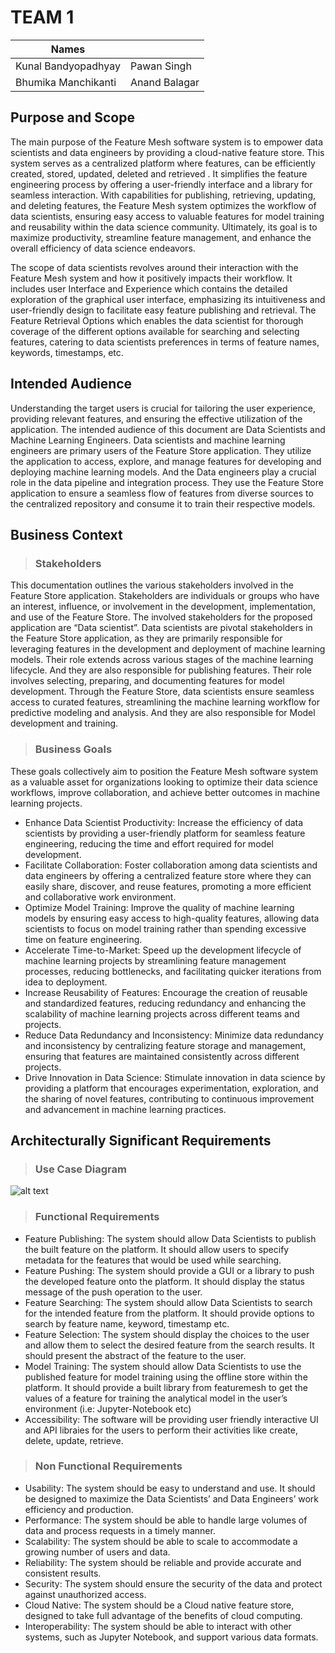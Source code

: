 # TEAM 1
| Names |  |
| ---- |--- |
| Kunal Bandyopadhyay | Pawan Singh | 
|  Bhumika Manchikanti | Anand Balagar |




## Purpose and Scope

The main purpose of the Feature Mesh software system is to empower data scientists and data engineers by providing a cloud-native feature store. This system serves as a centralized platform where features, can be efficiently created, stored, updated, deleted and retrieved . It simplifies the feature engineering process by offering a user-friendly interface and a library for seamless interaction. With capabilities for publishing, retrieving, updating, and deleting features, the Feature Mesh system optimizes the workflow of data scientists, ensuring easy access to valuable features for model training and reusability within the data science community. Ultimately, its goal is to maximize productivity, streamline feature management, and enhance the overall efficiency of data science endeavors.

The scope of data scientists revolves around their interaction with the Feature Mesh system and how it positively impacts their workflow. It includes user Interface and Experience which contains the detailed exploration of the graphical user interface, emphasizing its intuitiveness and user-friendly design to facilitate easy feature publishing and retrieval. The Feature Retrieval Options which enables the data scientist for thorough coverage of the different options available for searching and selecting features, catering to data scientists preferences in terms of feature names, keywords, timestamps, etc.

## Intended Audience

Understanding the target users is crucial for tailoring the user experience, providing relevant features, and ensuring the effective utilization of the application. The intended audience of this document are Data Scientists and Machine Learning Engineers. Data scientists and machine learning engineers are primary users of the Feature Store application. They utilize the application to access, explore, and manage features for developing and deploying machine learning models. And the Data engineers play a crucial role in the data pipeline and integration process. They use the Feature Store application to ensure a seamless flow of features from diverse sources to the centralized repository and consume it to train their respective models.

## Business Context
>###  Stakeholders

This documentation outlines the various stakeholders involved in the Feature Store application. Stakeholders are individuals or groups who have an interest, influence, or involvement in the development, implementation, and use of the Feature Store. The involved stakeholders for the proposed application are “Data scientist”. Data scientists are pivotal stakeholders in the Feature Store application, as they are primarily responsible for leveraging features in the development and deployment of machine learning models. Their role extends across various stages of the machine learning lifecycle.
And they are also responsible for publishing features. Their role involves selecting, preparing, and documenting features for model development. Through the Feature Store, data scientists ensure seamless access to curated features, streamlining the machine learning workflow for predictive modeling and analysis. And they are also responsible for Model development and training.

>### Business Goals

These goals collectively aim to position the Feature Mesh software system as a valuable asset for organizations looking to optimize their data science workflows, improve collaboration, and achieve better outcomes in machine learning projects.

- Enhance Data Scientist Productivity: Increase the efficiency of data scientists by providing a user-friendly platform for seamless feature engineering, reducing the time and effort required for model development.
- Facilitate Collaboration: Foster collaboration among data scientists and data engineers by offering a centralized feature store where they can easily share, discover, and reuse features, promoting a more efficient and collaborative work environment.
- Optimize Model Training: Improve the quality of machine learning models by ensuring easy access to high-quality features, allowing data scientists to focus on model training rather than spending excessive time on feature engineering.
- Accelerate Time-to-Market: Speed up the development lifecycle of machine learning projects by streamlining feature management processes, reducing bottlenecks, and facilitating quicker iterations from idea to deployment.
- Increase Reusability of Features: Encourage the creation of reusable and standardized features, reducing redundancy and enhancing the scalability of machine learning projects across different teams and projects.
- Reduce Data Redundancy and Inconsistency: Minimize data redundancy and inconsistency by centralizing feature storage and management, ensuring that features are maintained consistently across different projects.
- Drive Innovation in Data Science: Stimulate innovation in data science by providing a platform that encourages experimentation, exploration, and the sharing of novel features, contributing to continuous improvement and advancement in machine learning practices.
 


## Architecturally Significant Requirements
>### Use Case Diagram

![alt text](https://github.com/fnf-tritech/feature-mesh/blob/main/859cbfde-633b-4e57-93d2-9b812eea2ef2.jpg?raw=true)

>### Functional Requirements
- Feature Publishing: The system should allow Data Scientists to publish the built feature on the platform. It should allow users to specify metadata for the features that would be used while searching.
- Feature Pushing: The system should provide a GUI or a library to push the developed feature onto the platform. It should display the status message of the push operation to the user.
- Feature Searching: The system should allow Data Scientists to search for the intended feature from the platform. It should provide options to search by feature name, keyword, timestamp etc.
- Feature Selection: The system should display the choices to the user and allow them to select the desired feature from the search results. It should present the abstract of the feature to the user.
- Model Training: The system should allow Data Scientists to use the published feature for model training using the offline store within the platform. It should provide a built library from featuremesh to get the values of a feature for training the analytical model in the user’s environment (i.e: Jupyter-Notebook etc)
- Accessibility: The software will be providing user friendly interactive UI and API libraies for the users to perform their activities like create, delete, update, retrieve.

>### Non Functional Requirements

- Usability: The system should be easy to understand and use. It should be designed to maximize the Data Scientists’ and Data Engineers’ work efficiency and production.
- Performance: The system should be able to handle large volumes of data and process requests in a timely manner.
- Scalability: The system should be able to scale to accommodate a growing number of users and data.
- Reliability: The system should be reliable and provide accurate and consistent results.
- Security: The system should ensure the security of the data and protect against unauthorized access.
- Cloud Native: The system should be a Cloud native feature store, designed to take full advantage of the benefits of cloud computing.
- Interoperability: The system should be able to interact with other systems, such as Jupyter Notebook, and support various data formats.


